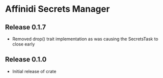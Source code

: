 # Affinidi Secrets Manager

## Release 0.1.7

* Removed drop() trait implementation as was causing the SecretsTask to close early

## Release 0.1.0

* Initial release of crate
